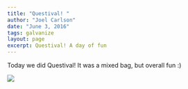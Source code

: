 ```yaml
---
title: "Questival! "
author: "Joel Carlson"
date: "June 3, 2016"
tags: galvanize
layout: page
excerpt: Questival! A day of fun
---
```


Today we did Questival! It was a mixed bag, but overall fun :) 

<img src="https://i.imgur.com/B7m7cq2.jpg"/>

